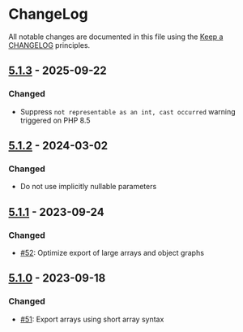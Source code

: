 # ChangeLog

All notable changes are documented in this file using the [Keep a CHANGELOG](https://keepachangelog.com/) principles.

## [5.1.3] - 2025-09-22

### Changed

* Suppress `not representable as an int, cast occurred` warning triggered on PHP 8.5

## [5.1.2] - 2024-03-02

### Changed

* Do not use implicitly nullable parameters

## [5.1.1] - 2023-09-24

### Changed

* [#52](https://github.com/sebastianbergmann/exporter/pull/52): Optimize export of large arrays and object graphs

## [5.1.0] - 2023-09-18

### Changed

* [#51](https://github.com/sebastianbergmann/exporter/pull/51): Export arrays using short array syntax

[5.1.3]: https://github.com/sebastianbergmann/exporter/compare/5.1.2...5.1.3
[5.1.2]: https://github.com/sebastianbergmann/exporter/compare/5.1.1...5.1.2
[5.1.1]: https://github.com/sebastianbergmann/exporter/compare/5.1.0...5.1.1
[5.1.0]: https://github.com/sebastianbergmann/exporter/compare/5.0.1...5.1.0
